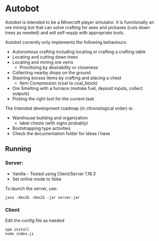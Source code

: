 # Autobot

Autobot is intended to be a Minecraft player simulator. It is functionally an ore mining bot that can solve crafting for axes and pickaxes (cuts down trees as needed) and will self-equip with appropriate tools.

Autobot currently only implements the following behaviours:

* Autonomous crafting including locating or crafting a crafting table
* Locating and cutting down trees
* Locating and mining ore veins
	* Prioritizing by desirability or closeness
* Collecting nearby drops on the ground
* Stashing excess items by crafting and placing a chest
	* Item Compression (coal to coal_block)
* Ore Smelting with a furnace (restoke fuel, deposit inputs, collect outputs)
* Picking the right tool for the current task

The Intended development roadmap (in chronological order) is:

* Warehouse building and organization
	* label chests (with signs probably)
* Bootstrapping type activities
* Check the documentation folder for ideas I have

## Running

### Server:
* Vanilla - Tested using Client/Server 1.16.3
* Set online mode to false

To launch the server, use:

	java -Xms2G -Xmx2G -jar server.jar

### Client

Edit the config file as needed

	npm install
	node index.js